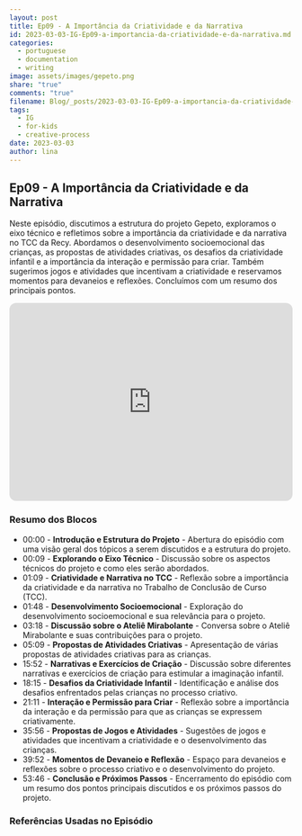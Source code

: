 ```yaml
---
layout: post
title: Ep09 - A Importância da Criatividade e da Narrativa
id: 2023-03-03-IG-Ep09-a-importancia-da-criatividade-e-da-narrativa.md
categories:
  - portuguese
  - documentation
  - writing
image: assets/images/gepeto.png
share: "true"
comments: "true"
filename: Blog/_posts/2023-03-03-IG-Ep09-a-importancia-da-criatividade-e-da-narrativa.md
tags:
  - IG
  - for-kids
  - creative-process
date: 2023-03-03
author: lina
---
```

## Ep09 - A Importância da Criatividade e da Narrativa


Neste episódio, discutimos a estrutura do projeto Gepeto, exploramos o eixo técnico e refletimos sobre a importância da criatividade e da narrativa no TCC da Recy. Abordamos o desenvolvimento socioemocional das crianças, as propostas de atividades criativas, os desafios da criatividade infantil e a importância da interação e permissão para criar. Também sugerimos jogos e atividades que incentivam a criatividade e reservamos momentos para devaneios e reflexões. Concluímos com um resumo dos principais pontos.


<iframe style="border-radius:12px" src="https://open.spotify.com/embed/episode/6ZAr02T6wkKPeypLR9zgQ6?si=rTS-VpQdSW2otBgpx48R5w?utm_source=generator" width="100%" height="352" frameBorder="0" allowfullscreen="" allow="autoplay; clipboard-write; encrypted-media; fullscreen; picture-in-picture" loading="lazy"></iframe>

### Resumo dos Blocos
- 00:00 - **Introdução e Estrutura do Projeto** - Abertura do episódio com uma visão geral dos tópicos a serem discutidos e a estrutura do projeto.
- 00:09 - **Explorando o Eixo Técnico** - Discussão sobre os aspectos técnicos do projeto e como eles serão abordados.
- 01:09 - **Criatividade e Narrativa no TCC** - Reflexão sobre a importância da criatividade e da narrativa no Trabalho de Conclusão de Curso (TCC).
- 01:48 - **Desenvolvimento Socioemocional** - Exploração do desenvolvimento socioemocional e sua relevância para o projeto.
- 03:18 - **Discussão sobre o Ateliê Mirabolante** - Conversa sobre o Ateliê Mirabolante e suas contribuições para o projeto.
- 05:09 - **Propostas de Atividades Criativas** - Apresentação de várias propostas de atividades criativas para as crianças.
- 15:52 - **Narrativas e Exercícios de Criação** - Discussão sobre diferentes narrativas e exercícios de criação para estimular a imaginação infantil.
- 18:15 - **Desafios da Criatividade Infantil** - Identificação e análise dos desafios enfrentados pelas crianças no processo criativo.
- 21:11 - **Interação e Permissão para Criar** - Reflexão sobre a importância da interação e da permissão para que as crianças se expressem criativamente.
- 35:56 - **Propostas de Jogos e Atividades** - Sugestões de jogos e atividades que incentivam a criatividade e o desenvolvimento das crianças.
- 39:52 - **Momentos de Devaneio e Reflexão** - Espaço para devaneios e reflexões sobre o processo criativo e o desenvolvimento do projeto.
- 53:46 - **Conclusão e Próximos Passos** - Encerramento do episódio com um resumo dos pontos principais discutidos e os próximos passos do projeto.
### Referências Usadas no Episódio
